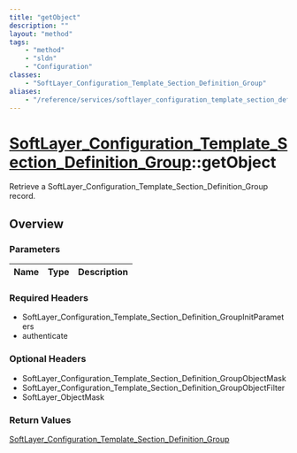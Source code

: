 ```yaml
---
title: "getObject"
description: ""
layout: "method"
tags:
    - "method"
    - "sldn"
    - "Configuration"
classes:
    - "SoftLayer_Configuration_Template_Section_Definition_Group"
aliases:
    - "/reference/services/softlayer_configuration_template_section_definition_group/getObject"
---
```

# [SoftLayer_Configuration_Template_Section_Definition_Group](/reference/services/SoftLayer_Configuration_Template_Section_Definition_Group)::getObject

Retrieve a SoftLayer_Configuration_Template_Section_Definition_Group record.


## Overview 


### Parameters 
|Name | Type | Description |
| --- | --- | --- |


### Required Headers
* SoftLayer_Configuration_Template_Section_Definition_GroupInitParameters
* authenticate

### Optional Headers
* SoftLayer_Configuration_Template_Section_Definition_GroupObjectMask
* SoftLayer_Configuration_Template_Section_Definition_GroupObjectFilter
* SoftLayer_ObjectMask

### Return Values
<a href='/reference/datatypes/SoftLayer_Configuration_Template_Section_Definition_Group'>SoftLayer_Configuration_Template_Section_Definition_Group </a>

